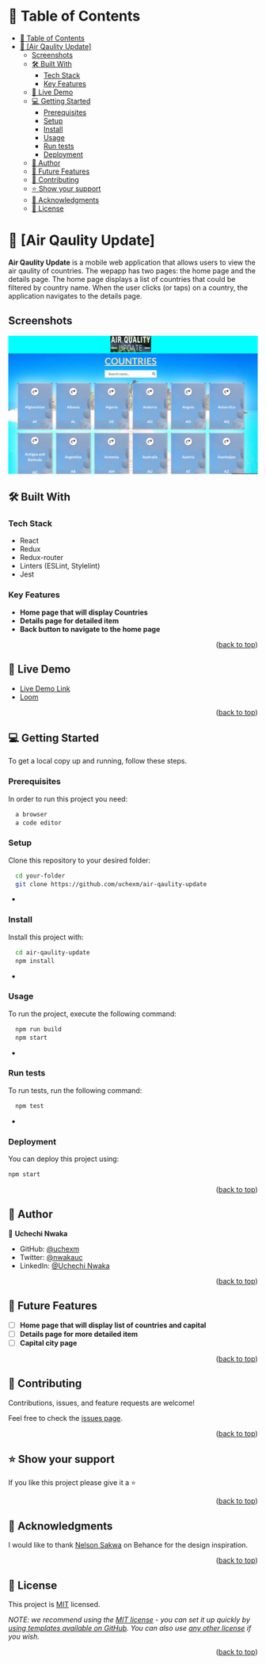 <a name="readme-top"></a>

<!--
HOW TO USE:
This is an example of how you may give instructions on setting up your project locally.

Modify this file to match your project and remove sections that don't apply.

REQUIRED SECTIONS:
- Table of Contents
- About the Project
  - Built With
  - Live Demo
- Getting Started
- Authors
- Future Features
- Contributing
- Show your support
- Acknowledgements
- License

OPTIONAL SECTIONS:
- FAQ

After you're finished please remove all the comments and instructions!
-->

<!-- TABLE OF CONTENTS -->

# 📗 Table of Contents

- [📗 Table of Contents](#-table-of-contents)
- [📖 \[Air Qaulity Update\] ](#-air-qaulity-update-)
  - [Screenshots](#screenshots)
  - [🛠 Built With ](#-built-with-)
    - [Tech Stack ](#tech-stack-)
    - [Key Features ](#key-features-)
  - [🚀 Live Demo ](#-live-demo-)
  - [💻 Getting Started ](#-getting-started-)
    - [Prerequisites](#prerequisites)
    - [Setup](#setup)
    - [Install](#install)
    - [Usage](#usage)
    - [Run tests](#run-tests)
    - [Deployment](#deployment)
  - [👥 Author ](#-author-)
  - [🔭 Future Features ](#-future-features-)
  - [🤝 Contributing ](#-contributing-)
  - [⭐️ Show your support ](#️-show-your-support-)
  - [🙏 Acknowledgments ](#-acknowledgments-)
  - [📝 License ](#-license-)

<!-- PROJECT DESCRIPTION -->

# 📖 [Air Qaulity Update] <a name="about-project"></a>

**Air Qaulity Update** is a mobile web application that allows users to view the air qaulity of countries. The wepapp has two pages: the home page and the details page.
The home page displays a list of countries that could be filtered by country name. When the user clicks (or taps) on a country, the application navigates to the details page.

## Screenshots

![](./src/assets/as.PNG)

## 🛠 Built With <a name="built-with"></a>

### Tech Stack <a name="tech-stack"></a>

- React
- Redux
- Redux-router
- Linters (ESLint, Stylelint)
- Jest

<!-- Features -->

### Key Features <a name="key-features"></a>

- **Home page that will display Countries**
- **Details page for detailed item**
- **Back button to navigate to the home page**

<p align="right">(<a href="#readme-top">back to top</a>)</p>

<!-- LIVE DEMO -->

## 🚀 Live Demo <a name="live-demo"></a>

- [Live Demo Link](https://clinquant-faun-d0d0e9.netlify.app/)
- [Loom](https://www.loom.com/share/18c6a72e65074e6196901c079345fddc)

<p align="right">(<a href="#readme-top">back to top</a>)</p>

<!-- GETTING STARTED -->

## 💻 Getting Started <a name="getting-started"></a>

To get a local copy up and running, follow these steps.

### Prerequisites

In order to run this project you need:

```sh
  a browser
  a code editor
```

### Setup

Clone this repository to your desired folder:

```sh
  cd your-folder
  git clone https://github.com/uchexm/air-qaulity-update
```

-

### Install

Install this project with:

```sh
  cd air-qaulity-update
  npm install
```

-

### Usage

To run the project, execute the following command:

```sh
  npm run build
  npm start
```

-

### Run tests

To run tests, run the following command:

```sh
  npm test
```

-

### Deployment

You can deploy this project using:

```sh
npm start
```

<p align="right">(<a href="#readme-top">back to top</a>)</p>

<!-- AUTHORS -->

## 👥 Author <a name="authors"></a>

👤 **Uchechi Nwaka**

- GitHub: [@uchexm](https://github.com/uchexm)
- Twitter: [@nwakauc](https://twitter.com/nwakauc)
- LinkedIn: [@Uchechi Nwaka](https://www.linkedin.com/in/nwakauc/)

<p align="right">(<a href="#readme-top">back to top</a>)</p>

<!-- FUTURE FEATURES -->

## 🔭 Future Features <a name="future-features"></a>

- [ ] **Home page that will display list of countries and capital**
- [ ] **Details page for more detailed item**
- [ ] **Capital city page**

<p align="right">(<a href="#readme-top">back to top</a>)</p>

<!-- CONTRIBUTING -->

## 🤝 Contributing <a name="contributing"></a>

Contributions, issues, and feature requests are welcome!

Feel free to check the [issues page](<[../../issues/](https://github.com/uchexm/air-qaulity-update/issues)>).

<p align="right">(<a href="#readme-top">back to top</a>)</p>

<!-- SUPPORT -->

## ⭐️ Show your support <a name="support"></a>

If you like this project please give it a ⭐️

<p align="right">(<a href="#readme-top">back to top</a>)</p>

<!-- ACKNOWLEDGEMENTS -->

## 🙏 Acknowledgments <a name="acknowledgements"></a>

I would like to thank [Nelson Sakwa](<https://www.behance.net/gallery/31579789/Ballhead-App-(Free-PSDs)>) on Behance for the design inspiration.

<p align="right">(<a href="#readme-top">back to top</a>)</p>

<!-- LICENSE -->

## 📝 License <a name="license"></a>

This project is [MIT](MIT.md) licensed.

_NOTE: we recommend using the [MIT license](https://choosealicense.com/licenses/mit/) - you can set it up quickly by [using templates available on GitHub](https://docs.github.com/en/communities/setting-up-your-project-for-healthy-contributions/adding-a-license-to-a-repository). You can also use [any other license](https://choosealicense.com/licenses/) if you wish._

<p align="right">(<a href="#readme-top">back to top</a>)</p>
